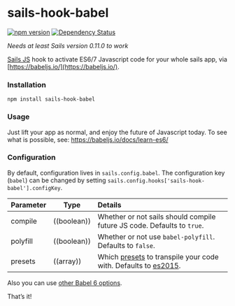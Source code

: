 # sails-hook-babel
[![npm version](https://badge.fury.io/js/sails-hook-babel.svg)](https://npmjs.org/package/sails-hook-babel) [![Dependency Status](https://img.shields.io/david/sane/sails-hook-babel.svg?style=flat)](https://david-dm.org/sane/sails-hook-babel)

*Needs at least Sails version 0.11.0 to work*

[Sails JS](http://sailsjs.org) hook to activate ES6/7 Javascript code for your whole sails app, via [https://babeljs.io/](https://babeljs.io/).

### Installation

`npm install sails-hook-babel`

### Usage

Just lift your app as normal, and enjoy the future of Javascript today. To see what is possible, see: https://babeljs.io/docs/learn-es6/

### Configuration

By default, configuration lives in `sails.config.babel`.  The configuration key (`babel`) can be changed by setting `sails.config.hooks['sails-hook-babel'].configKey`.

Parameter      | Type                | Details
-------------- | ------------------- |:---------------------------------
compile        | ((boolean)) | Whether or not sails should compile future JS code.  Defaults to `true`.
polyfill       | ((boolean)) | Whether or not use `babel-polyfill`.  Defaults to `false`.
presets        | ((array)) | Which [presets](http://babeljs.io/docs/plugins/#presets) to transpile your code with. Defaults to [es2015](http://babeljs.io/docs/plugins/preset-es2015/).

Also you can use [other Babel 6 options](https://babeljs.io/docs/usage/options/).

That&rsquo;s it!
